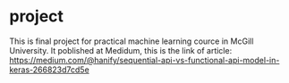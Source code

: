 # project
This is final project for practical machine learning cource in McGill University.
It poblished at Medidum, this is the link of article:
 https://medium.com/@hanify/sequential-api-vs-functional-api-model-in-keras-266823d7cd5e
